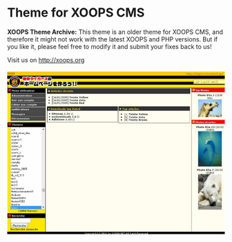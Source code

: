 # Theme for XOOPS CMS 
 
**XOOPS Theme Archive:** This theme is an older theme for XOOPS CMS, and therefore it might not work with the latest XOOPS and PHP versions.
But if you like it, please feel free to modify it and submit your fixes back to us!
 
Visit us on http://xoops.org
 
![Theme Preview](/large_tigers_75451_e0d2b.jpg) 
